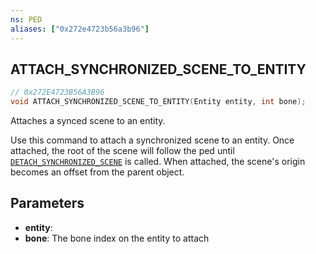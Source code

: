 ```yaml
---
ns: PED
aliases: ["0x272e4723b56a3b96"]
---
```

## ATTACH_SYNCHRONIZED_SCENE_TO_ENTITY

```c
// 0x272E4723B56A3B96
void ATTACH_SYNCHRONIZED_SCENE_TO_ENTITY(Entity entity, int bone);
```

Attaches a synced scene to an entity.

Use this command to attach a synchronized scene to an entity. Once attached, the root of the scene will follow the ped until [`DETACH_SYNCHRONIZED_SCENE`](#_0x6D38F1F04CBB37EA) is called. When attached, the scene's origin becomes an offset from the parent object.


## Parameters
* **entity**: 
* **bone**: The bone index on the entity to attach
